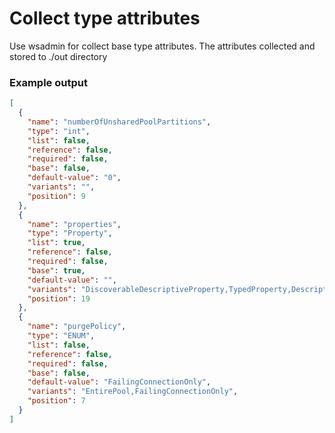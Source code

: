# Collect type attributes
Use wsadmin for collect base type attributes. The attributes collected and stored to ./out directory

### Example output
```json
[
  {
    "name": "numberOfUnsharedPoolPartitions",
    "type": "int",
    "list": false,
    "reference": false,
    "required": false,
    "base": false,
    "default-value": "0",
    "variants": "",
    "position": 9
  },
  {
    "name": "properties",
    "type": "Property",
    "list": true,
    "reference": false,
    "required": false,
    "base": true,
    "default-value": "",
    "variants": "DiscoverableDescriptiveProperty,TypedProperty,DescriptiveProperty",
    "position": 19
  },
  {
    "name": "purgePolicy",
    "type": "ENUM",
    "list": false,
    "reference": false,
    "required": false,
    "base": false,
    "default-value": "FailingConnectionOnly",
    "variants": "EntirePool,FailingConnectionOnly",
    "position": 7
  }
]
```